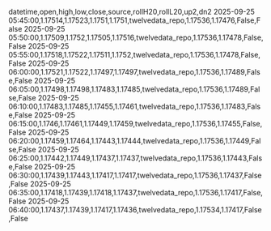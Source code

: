 datetime,open,high,low,close,source,rollH20,rollL20,up2,dn2
2025-09-25 05:45:00,1.17514,1.17523,1.1751,1.1751,twelvedata_repo,1.17536,1.17476,False,False
2025-09-25 05:50:00,1.17509,1.1752,1.17505,1.17516,twelvedata_repo,1.17536,1.17478,False,False
2025-09-25 05:55:00,1.17518,1.17522,1.17511,1.1752,twelvedata_repo,1.17536,1.17478,False,False
2025-09-25 06:00:00,1.17521,1.17522,1.17497,1.17497,twelvedata_repo,1.17536,1.17489,False,False
2025-09-25 06:05:00,1.17498,1.17498,1.17483,1.17485,twelvedata_repo,1.17536,1.17489,False,False
2025-09-25 06:10:00,1.17483,1.17485,1.17455,1.17461,twelvedata_repo,1.17536,1.17483,False,False
2025-09-25 06:15:00,1.1746,1.17461,1.17449,1.17459,twelvedata_repo,1.17536,1.17455,False,False
2025-09-25 06:20:00,1.17459,1.17464,1.17443,1.17444,twelvedata_repo,1.17536,1.17449,False,False
2025-09-25 06:25:00,1.17442,1.17449,1.17437,1.17437,twelvedata_repo,1.17536,1.17443,False,False
2025-09-25 06:30:00,1.17439,1.17443,1.17417,1.17417,twelvedata_repo,1.17536,1.17437,False,False
2025-09-25 06:35:00,1.17418,1.17439,1.17418,1.17437,twelvedata_repo,1.17536,1.17417,False,False
2025-09-25 06:40:00,1.17437,1.17439,1.17417,1.17436,twelvedata_repo,1.17534,1.17417,False,False
